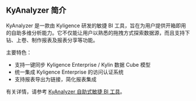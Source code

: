 ## KyAnalyzer 简介

KyAnalyzer 是一款由 Kyligence 研发的敏捷 BI 工具，旨在为用户提供开箱即用的自助多维分析能力。它不仅能让用户以熟悉的拖拽方式探索数据源，而且支持下钻、上卷、制作报表及报表分享等功能。

主要特色：

- 支持一键同步 Kyligence Enterprise / Kylin 数据 Cube 模型
- 统一集成 Kyligence Enterprise 的访问认证系统
- 支持报表导出为链接，简化报表集成

有关详情，请参考 [KyAnalyzer 自助式敏捷 BI 工具](kyanalyzer.cn.html)。